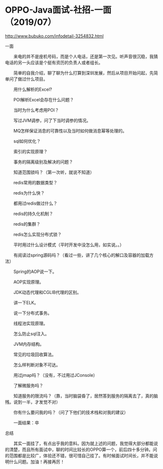 # OPPO-Java面试-社招-一面（2019/07）

http://www.bubuko.com/infodetail-3254832.html

一面

　　来电的并不是座机号码，而是个人电话，还是第一次见。听声音很沉稳，我猜电话的另一头应该是个挺有资历的负责人或者组长。

　　简单的自我介绍，聊了聊为什么打算到深圳发展，然后从项目开始问起，先简单问了做过什么项目。

　　用什么解析的Excel?

　　POI解析Excel会存在什么问题？

　　当时为什么考虑用POI？

　　写过JVM调参，问了下当时调参的情况。

　　MQ怎样保证消息的可靠性以及当时如何做消息幂等处理的。

　　sql如何优化？

　　索引的实现原理？

　　事务的隔离级别及解决的问题？

　　知道范围锁吗？（第一次听，就说不知道）

　　redis常用的数据类型？

　　redis为什么快？

　　都用过redis做过什么？

　　redis的持久化机制？

　　redis的集群？

　　redis怎么实现分布式锁？

　　平时用过什么设计模式（平时开发中没怎么用，如实说。。）

　　有阅读过spring源码吗？（看过一些，讲了几个核心的解口及容器的加载方法）

　　Spring的AOP说一下。

　　AOP实现原理。

　　JDK动态代理和CGLIB代理的区别。

　　讲一下ELK。

　　说一下分布式事务。

　　线程池实现原理。

　　怎么防止sql注入。

　　JVM内存结构。

　　常见的垃圾回收算法。

　　怎么样判断对象不可达。

　　用过jmap吗？（没有，不过用过JConsole）

　　了解微服务吗？

　　知道服务的限流吗？（靠，当时脑袋昏了，居然答到服务的隔离去了，真的脑残。说到一半，才发觉不对）

　　你有什么要问我的吗？（问了下他们的技术栈和对我的建议）

　　一面结果：卒

总结

　　其实一面挂了，有点出乎我的意料。因为就上述的问题，我觉得大部分都能说的清楚，而且所有面试中，聊的时间比较长的OPPO算一个，前后四十多分钟。问的范围都是比较广，体验还不错，很可惜自己挂了。有时候面试时间长，并不能说明什么问题。加油！再接再厉！